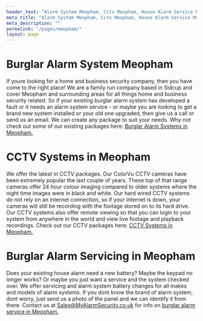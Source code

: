```yaml
---
header_text: "Alarm System Meopham, Cctv Meopham, House Alarm Service Meopham"
meta_title: "Alarm System Meopham, Cctv Meopham, House Alarm Service Meopham"
meta_description: ""
permalink: "/pages/meopham/"
layout: page
---
```


# Burglar Alarm System Meopham 

If youre looking for a home and business security company, then you have come to the right place! We are a family run company based in Sidcup and cover Meopham and surrounding areas for all things home and business security related. So if your existing burglar alarm system has developed a fault or it needs an alarm system service - or maybe you are looking to get a brand new system installed or your old one upgraded, then give us a call or send us an email. We can create any package to suit your needs. Why not check out some of our existing packages here: [Burglar Alarm Systems in Meopham.](/categories/burglar-alarms/)

# CCTV Systems in Meopham 

We offer the latest in CCTV packages. Our ColorVu CCTV cameras have been extremely popular the last couple of years. These top of that range cameras offer 24 hour colour imaging compared to older systems where the night time images were in black and white. Our hard wired CCTV systems do not rely on an internet connection, so if your internet is down, your cameras will still be recording with the footage stored on to its hard drive. Our CCTV systems also offer remote viewing so that you can login to your system from anywhere in the world and view live footage and playback recordings. Check out our CCTV packages here: [CCTV Systems in Meopham.](/categories/cctv/)

# Burglar Alarm Servicing in Meopham 

Does your existing house alarm need a new battery? Maybe the keypad no longer works? Or maybe you just want a service and the system checked over. We offer servicing and alarm system battery changes for all makes and models of alarm systems. If you dont know the brand of alarm system, dont worry, just send us a photo of the panel and we can identify it from there. Contact us at <Sales@MyAlarmSecurity.co.uk> for info on [burglar alarm service in Meopham.](/categories/servicing-and-repairs/)